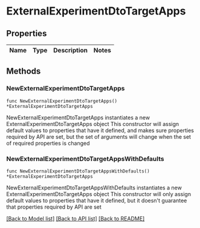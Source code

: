# ExternalExperimentDtoTargetApps

## Properties

Name | Type | Description | Notes
------------ | ------------- | ------------- | -------------

## Methods

### NewExternalExperimentDtoTargetApps

`func NewExternalExperimentDtoTargetApps() *ExternalExperimentDtoTargetApps`

NewExternalExperimentDtoTargetApps instantiates a new ExternalExperimentDtoTargetApps object
This constructor will assign default values to properties that have it defined,
and makes sure properties required by API are set, but the set of arguments
will change when the set of required properties is changed

### NewExternalExperimentDtoTargetAppsWithDefaults

`func NewExternalExperimentDtoTargetAppsWithDefaults() *ExternalExperimentDtoTargetApps`

NewExternalExperimentDtoTargetAppsWithDefaults instantiates a new ExternalExperimentDtoTargetApps object
This constructor will only assign default values to properties that have it defined,
but it doesn't guarantee that properties required by API are set


[[Back to Model list]](../README.md#documentation-for-models) [[Back to API list]](../README.md#documentation-for-api-endpoints) [[Back to README]](../README.md)


